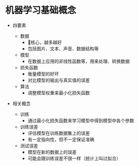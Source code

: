 机器学习基础概念
====

* 四要素
  * 数据
    * 核心，越多越好
    * 包括图片、文本、声音、数据结构等
  * 模型
    * 在数据上应用的非线性函数等，用来处理、转换数据
  * 损失函数
    * 衡量模型的好坏
    * 对比模型的输出与真实值的误差
  * 算法
    * 调整模型权重来最小化损失函数


* 相关概念
  * 训练
    * 通过最小化损失函数来学习模型中得到模型中各个参数
  * 训练误差
    * 评估模型在训练数据集上的误差
    * 有一定指向性，但不一定保证准确
  * 测试误差
    * 模型在新的数据上的误差
    * 可能会跟训练误差不很一样（统计上叫过拟合）
